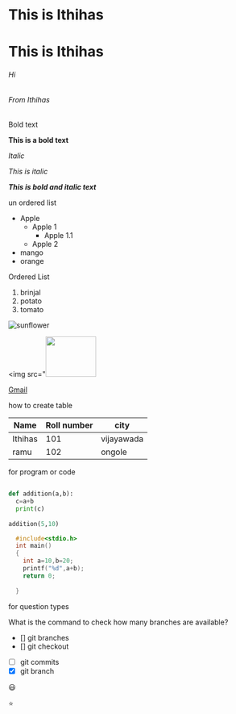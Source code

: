 
<h1>This is Ithihas</h1>

# This is Ithihas
###### Hi

<h6>From Ithihas</h6>

Bold text

**This is a bold text**

*Italic*

<i>This is italic</i>

***This is bold and italic text***
   
   un ordered list

- Apple
   - Apple 1
     - Apple 1.1
   - Apple 2
- mango
- orange

Ordered List

1. brinjal
2. potato
3. tomato

![sunflower](https://www.google.com/imgres?imgurl=https%3A%2F%2Fimage.shutterstock.com%2Fimage-photo%2Fsunflower-isolated-on-white-background-260nw-536067835.jpg&imgrefurl=https%3A%2F%2Fwww.shutterstock.com%2Fsearch%2Fsunflower&tbnid=gUcacWKRXZ-lOM&vet=12ahUKEwj_ktKH4YjrAhVYOCsKHUsADzMQMygGegUIARDmAQ..i&docid=1T6_6szR_sRZwM&w=268&h=280&q=sunflower&ved=2ahUKEwj_ktKH4YjrAhVYOCsKHUsADzMQMygGegUIARDmAQ)


<img src="<img src="https://upload.wikimedia.org/wikipedia/commons/thumb/4/40/Sunflower_sky_backdrop.jpg/220px-Sunflower_sky_backdrop.jpg" style="width:100px;height:80">

[Gmail](https://gmail.com/)

how to create table

Name|Roll number|city
----|--------|----
Ithihas|101|vijayawada
ramu|102|ongole

for program or code

```python

def addition(a,b):
  c=a+b
  print(c)
 
addition(5,10)

```
```c
  #include<stdio.h>
  int main()
  {
    int a=10,b=20;
    printf("%d",a+b);
    return 0;
    
  }
  ```
  for question types
  
  What is the command to check how many branches are available?
  - [] git branches
  - [] git checkout
  - [ ] git commits
  - [x] git branch
  
  :smiley:
  
  :star:

